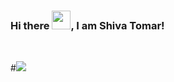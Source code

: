 ### Hi there <img src="https://raw.githubusercontent.com/MartinHeinz/MartinHeinz/master/wave.gif" width="30px">, I am Shiva Tomar!

<br>

#<img src="https://img.shields.io/twitter/follow/ShivaTomar?style=social">

<!--
**ShivaTomar/ShivaTomar** is a ✨ _special_ ✨ repository because its `README.md` (this file) appears on your GitHub profile.

Here are some ideas to get you started:

- 🔭 I’m currently working on ...
- 🌱 I’m currently learning ...
- 👯 I’m looking to collaborate on ...
- 🤔 I’m looking for help with ...
- 💬 Ask me about ...
- 📫 How to reach me: ...
- 😄 Pronouns: ...
- ⚡ Fun fact: ...
-->

